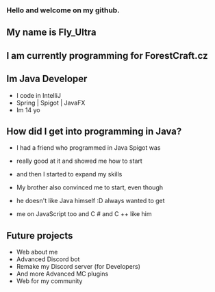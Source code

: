 ### Hello and welcome on my github.
## My name is Fly_Ultra
## I am currently programming for ForestCraft.cz


## Im Java Developer

- I code in IntelliJ
- Spring | Spigot | JavaFX
- Im 14 yo

## How did I get into programming in Java?

- I had a friend who programmed in Java Spigot was 
- really good at it and showed me how to start 
- and then I started to expand my skills


- My brother also convinced me to start, even though 
- he doesn't like Java himself :D always wanted to get
- me on JavaScript too and C # and C ++ like him

## Future projects

- Web about me 
- Advanced Discord bot
- Remake my Discord server (for Developers)
- And more Advanced MC plugins
- Web for my community 
